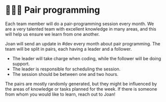 # 🧑🤝🧑 Pair programming

Each team member will do a pair-programming session every month. We are a very talented team with excellent knowledge in many areas, and this will help us ensure we learn from one another.&#x20;

Joan will send an update in #dev every month about pair programming. The team will be split in pairs, each having a leader and a follower.

* The leader will take charge when coding, while the follower will be doing support.
* The leader is responsible for scheduling the session.
* The session should be between one and two hours.

The pairs are mostly randomly generated, but they might be influenced by the areas of knowledge or tasks planned for the week. If there is someone from whom you would like to learn, reach out to Joan!


